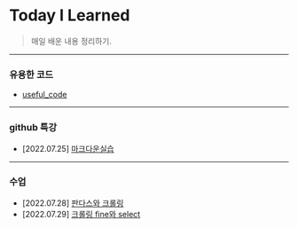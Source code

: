# Today I Learned
> 매일 배운 내용 정리하기.
-------------

### 유용한 코드
- [useful_code](https://github.com/Yedam101/TIL/blob/master/useful_code.md)
-----------

### github 특강
- [2022.07.25] [마크다운실습](https://github.com/Yedam101/TIL/blob/master/Jul-Aug/TIL_Day_01.md)

---------

### 수업
- [2022.07.28] [판다스와 크롤링](https://github.com/Yedam101/TIL/blob/master/Jul-Aug/0728.md)
- [2022.07.29] [크롤링 fine와 select](https://github.com/Yedam101/TIL/blob/master/Jul-Aug/0729.md) 